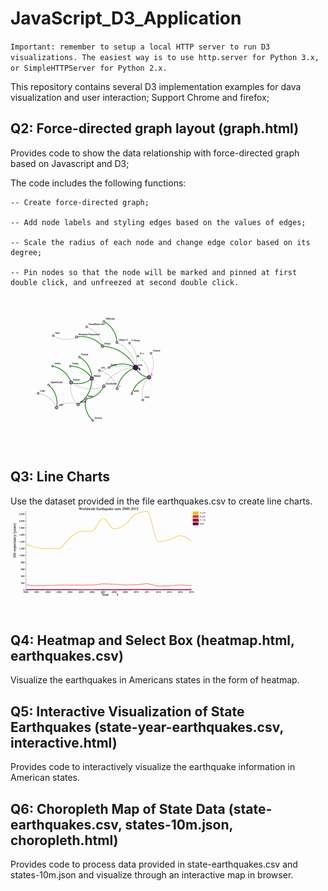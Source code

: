 # JavaScript_D3_Application

`Important: remember to setup a local HTTP server to run D3 visualizations. The easiest way is to use http.server for Python 3.x, or SimpleHTTPServer for Python 2.x.`


This repository contains several D3 implementation examples for dava visualization and user interaction;
Support Chrome and firefox;

## Q2: Force-directed graph layout (graph.html)

  Provides code to show the data relationship with force-directed graph based on Javascript and D3;

  The code includes the following functions:

    -- Create force-directed graph;

    -- Add node labels and styling edges based on the values of edges;

    -- Scale the radius of each node and change edge color based on its degree;

    -- Pin nodes so that the node will be marked and pinned at first double click, and unfreezed at second double click.  
![image](https://github.com/JolinQChen/JavaScriptD3Application/blob/master/Q2/Screen%20Recording%202020-04-04%20at%2019.06.22.gif)
## Q3: Line Charts
Use the dataset provided in the file earthquakes.csv to create line charts.  
![image](https://github.com/JolinQChen/JavaScriptD3Application/blob/master/Q3/Screen%20Recording%202020-04-04%20at%2019.32.45.gif)

## Q4: Heatmap and Select Box (heatmap.html, earthquakes.csv)

Visualize the earthquakes in Americans states in the form of heatmap.


## Q5: Interactive Visualization of State Earthquakes (state-year-earthquakes.csv, interactive.html)

  Provides code to interactively visualize the earthquake information in American states.

## Q6: Choropleth Map of State Data (state-earthquakes.csv, states-10m.json, choropleth.html)

  Provides code to process data provided in state-earthquakes.csv and states-10m.json and visualize through an interactive map    in browser.

